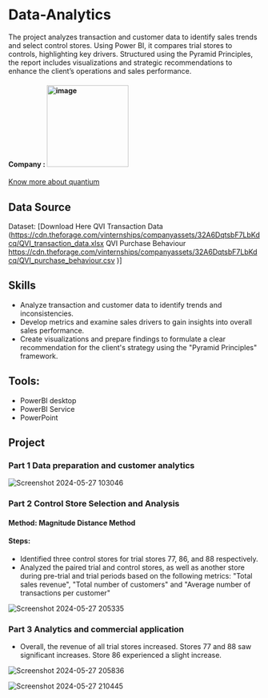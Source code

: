 # Data-Analytics
The project analyzes transaction and customer data to identify sales trends and select control stores. Using Power BI, it compares trial stores to controls, highlighting key drivers. Structured using the Pyramid Principles, the report includes visualizations and strategic recommendations to enhance the client’s operations and sales performance.

#### Company : <img width="163" alt="image" src="https://github.com/Suifengyuan78/Data-Analytics/assets/167149285/596a1013-ed24-4f0a-8d9e-9975630da463">
[Know more about quantium](https://quantium.com/)


## Data Source
Dataset: [Download Here QVI Transaction Data (https://cdn.theforage.com/vinternships/companyassets/32A6DqtsbF7LbKdcq/QVI_transaction_data.xlsx
QVI Purchase Behaviour https://cdn.theforage.com/vinternships/companyassets/32A6DqtsbF7LbKdcq/QVI_purchase_behaviour.csv )]

## Skills
- Analyze transaction and customer data to identify trends and inconsistencies. 
- Develop metrics and examine sales drivers to gain insights into overall sales performance. 
- Create visualizations and prepare findings to formulate a clear recommendation for the client's strategy using the "Pyramid Principles" framework.


## Tools: 
- PowerBI desktop
- PowerBI Service
- PowerPoint



## Project
### Part 1 Data preparation and customer analytics
![Screenshot 2024-05-27 103046](https://github.com/Suifengyuan78/Data-Analytics/assets/167149285/db4c3e67-fc90-44b9-81b4-b91bba76c3be)



### Part 2 Control Store Selection and Analysis

#### Method: Magnitude Distance Method
#### Steps:
- Identified three control stores for trial stores 77, 86, and 88 respectively.
- Analyzed the paired trial and control stores, as well as another store during pre-trial and trial periods based on the following metrics: "Total sales revenue", "Total number of customers" and "Average number of transactions per customer"

![Screenshot 2024-05-27 205335](https://github.com/Suifengyuan78/Data-Analytics/assets/167149285/b08ee0d9-8b42-45fe-8a46-07ca4e275855)



### Part 3 Analytics and commercial application
- Overall, the revenue of all trial stores increased. Stores 77 and 88 saw significant increases. Store 86 experienced a slight increase.

![Screenshot 2024-05-27 205836](https://github.com/Suifengyuan78/Data-Analytics/assets/167149285/3e75b9d6-0076-4b7c-8de9-f79f41fdc1f3)


![Screenshot 2024-05-27 210445](https://github.com/Suifengyuan78/Data-Analytics/assets/167149285/80aef26a-735d-4edf-8cc4-87159df7ef47)





